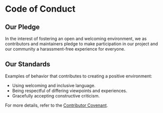 # Code of Conduct

## Our Pledge

In the interest of fostering an open and welcoming environment, we as contributors and maintainers pledge to make participation in our project and our community a harassment-free experience for everyone.

## Our Standards

Examples of behavior that contributes to creating a positive environment:
- Using welcoming and inclusive language.
- Being respectful of differing viewpoints and experiences.
- Gracefully accepting constructive criticism.

For more details, refer to the [Contributor Covenant](https://www.contributor-covenant.org).
